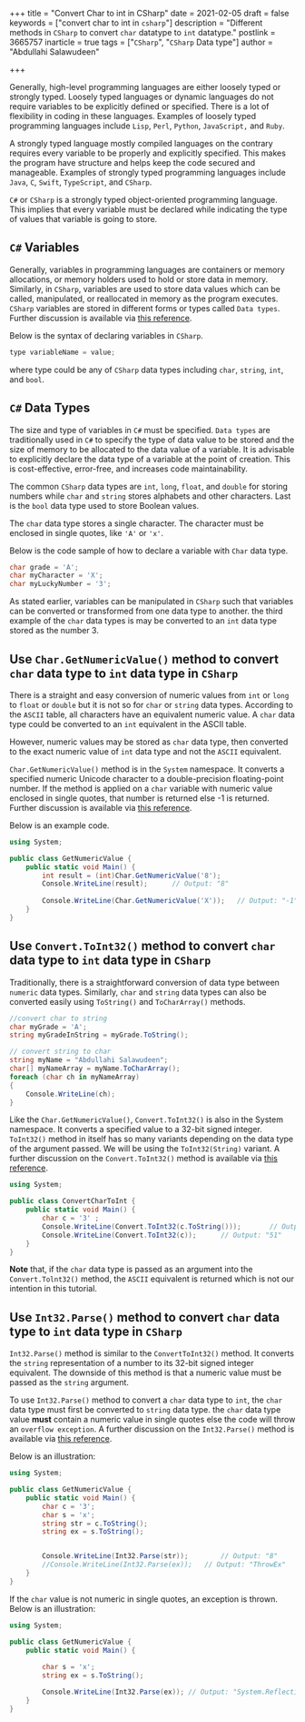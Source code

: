 +++
title = "Convert Char to int in CSharp"
date = 2021-02-05
draft = false
keywords = ["convert char to int in `csharp`"]
description = "Different methods in `CSharp` to convert `char` datatype to `int` datatype."
postlink = 3665757
inarticle = true
tags = ["`CSharp`", "`CSharp` Data type"]
author = "Abdullahi Salawudeen"

+++

Generally, high-level programming languages are either loosely typed or strongly typed. Loosely typed languages or dynamic languages do not require variables to be explicitly defined or specified. There is a lot of flexibility in coding in these languages. Examples of loosely typed programming languages include `Lisp`, `Perl`, `Python`, `JavaScript,` and `Ruby`. 

A strongly typed language mostly compiled languages on the contrary requires every variable to be properly and explicitly specified. This makes the program have structure and helps keep the code secured and manageable. Examples of strongly typed programming languages include `Java`, `C`, `Swift`, `TypeScript`, and `CSharp`.

`C#` or `CSharp` is a strongly typed object-oriented programming language. This implies that every variable must be declared while indicating the type of values that variable is going to store. 

## `C#` Variables

Generally, variables in programming languages are containers or memory allocations, or memory holders used to hold or store data in memory. Similarly, in `CSharp`, variables are used to store data values which can be called, manipulated, or reallocated in memory as the program executes. `CSharp` variables are stored in different forms or types called `Data types`. Further discussion is available via [this reference](https://www.w3schools.com/cs/cs_variables.php).

Below is the syntax of declaring variables in `CSharp`.

```c#
type variableName = value;
```

where type could be any of `CSharp` data types including `char`, `string`, `int`, and `bool`.

## `C#` Data Types

The size and type of variables in `C#` must be specified. `Data types` are traditionally used in `C#` to specify the type of data value to be stored and the size of memory to be allocated to the data value of a variable. It is advisable to explicitly declare the data type of a variable at the point of creation. This is cost-effective, error-free, and increases code maintainability.

The common `CSharp` data types are `int`, `long`, `float`, and `double` for storing numbers while `char` and `string` stores alphabets and other characters. Last is the `bool` data type used to store Boolean values.

The `char` data type stores a single character. The character must be enclosed in single quotes, like `'A'` or `'x'`.

Below is the code sample of how to declare a variable with `Char` data type.

```c#
char grade = 'A';
char myCharacter = 'X';
char myLuckyNumber = '3';
```

As stated earlier, variables can be manipulated in `CSharp` such that variables can be converted or transformed from one data type to another. the third example of the `char` data types is may be converted to an `int` data type stored as the number 3.

## Use `Char.GetNumericValue()` method to convert `char` data type to `int` data type in `CSharp`

There is a straight and easy conversion of numeric values from `int` or `long` to `float` or `double` but it is not so for `char` or `string` data types. According to the `ASCII` table, all characters have an equivalent numeric value. A `char` data type could be converted to an `int` equivalent in the ASCII table. 

However, numeric values may be stored as `char` data type, then converted to the exact numeric value of `int` data type and not the `ASCII` equivalent.

`Char.GetNumericValue()` method is in the `System` namespace. It converts a specified numeric Unicode character to a double-precision floating-point number. If the method is applied on a `char` variable with numeric value enclosed in single quotes, that number is returned else -1 is returned. Further discussion is available via [this reference](https://docs.microsoft.com/en-us/dotnet/api/system.char.getnumericvalue?view=net-6.0#code-try-4).

Below is an example code.

```c#
using System;

public class GetNumericValue {
    public static void Main() { 
        int result = (int)Char.GetNumericValue('8');
        Console.WriteLine(result);		// Output: "8"
        
        Console.WriteLine(Char.GetNumericValue('X'));	// Output: "-1"
    }
}
```



## Use `Convert.ToInt32()` method to convert `char` data type to `int` data type in `CSharp`

Traditionally, there is a straightforward conversion of data type between `numeric` data types. Similarly, `char` and `string` data types can also be converted easily using `ToString()` and `ToCharArray()` methods.

```c#
//convert char to string
char myGrade = 'A';
string myGradeInString = myGrade.ToString();

// convert string to char
string myName = "Abdullahi Salawudeen";  
char[] myNameArray = myName.ToCharArray();  
foreach (char ch in myNameArray)  
{  
    Console.WriteLine(ch);  
}
```

Like the `Char.GetNumericValue()`, `Convert.ToInt32()` is also in the System namespace. It converts a specified value to a 32-bit signed integer. `ToInt32()` method in itself has so many variants depending on the data type of the argument passed. We will be using the `ToInt32(String)` variant. A further discussion on the `Convert.ToInt32()` method is available via [this reference](https://docs.microsoft.com/en-us/dotnet/api/system.convert.toint32?view=net-6.0).

```c#
using System;

public class ConvertCharToInt {
    public static void Main() {
        char c = '3' ;
        Console.WriteLine(Convert.ToInt32(c.ToString()));		// Output: "3"
        Console.WriteLine(Convert.ToInt32(c));		// Output: "51"
    }
}
```

**Note** that, if the `char` data type is passed as an argument into the `Convert.Tolnt32()` method, the `ASCII` equivalent is returned which is not our intention in this tutorial.

## Use `Int32.Parse()` method to convert `char` data type to `int` data type in `CSharp`

`Int32.Parse()` method is similar to the `ConvertToInt32()` method. It converts the `string` representation of a number to its 32-bit signed integer equivalent. The downside of this method is that a numeric value must be passed as the `string` argument.

To use `Int32.Parse()` method to convert a `char` data type to `int`, the `char` data type must first be converted to `string` data type. the `char` data type value **must** contain a numeric value in single quotes else the code will throw an `overflow exception`. A further discussion on the `Int32.Parse()` method is available via [this reference](https://docs.microsoft.com/en-us/dotnet/api/system.int32.parse?view=net-6.0).

Below is an illustration:

``` c#
using System;

public class GetNumericValue {
    public static void Main() {
        char c = '3';
        char s = 'x';
        string str = c.ToString();
        string ex = s.ToString();


        Console.WriteLine(Int32.Parse(str));		// Output: "8"
        //Console.WriteLine(Int32.Parse(ex));	// Output: "ThrowEx"
    }
}
```

If the `char` value is not numeric in single quotes, an exception is thrown. Below is an illustration:

```c#
using System;

public class GetNumericValue {
    public static void Main() {
       
        char s = 'x';
        string ex = s.ToString();

        Console.WriteLine(Int32.Parse(ex));	// Output: "System.Reflection.TargetInvocationException: Exception has been thrown by the target of an invocation. ---> System.FormatException: Input string was not in a correct format..."
    }
}
```

